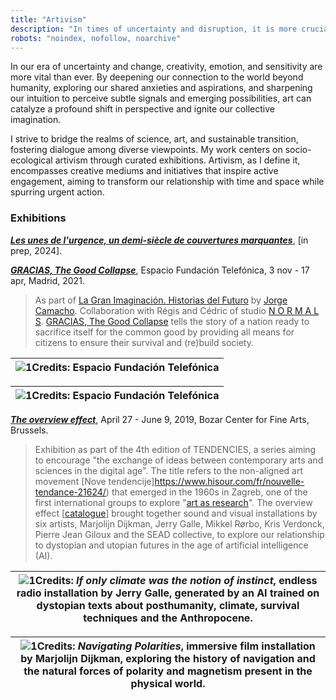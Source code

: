 ```yaml
---
title: "Artivism"
description: "In times of uncertainty and disruption, it is more crucial than ever to tap into our creativity, emotions, and sensitivities."
robots: "noindex, nofollow, noarchive"
---
```

In our era of uncertainty and change, creativity, emotion, and sensitivity are more vital than ever. By deepening our connection to the world beyond humanity, exploring our shared anxieties and aspirations, and sharpening our intuition to perceive subtle signals and emerging possibilities, art can catalyze a profound shift in perspective and ignite our collective imagination.

I strive to bridge the realms of science, art, and sustainable transition, fostering dialogue among diverse viewpoints. My work centers on socio-ecological artivism through curated exhibitions. Artivism, as I define it, encompasses creative mediums and initiatives that inspire active engagement, aiming to transform our relationship with time and space while spurring urgent action.

### Exhibitions

***[Les unes de l'urgence, un demi-siècle de couvertures marquantes](http:s://)***, [in prep, 2024]. 

***[GRACIAS, The Good Collapse](https://normalfutu.re/uncategorized/grasias-the-good-collapse-exhibition/)***, Espacio Fundación Telefónica, 3 nov - 17 apr, Madrid, 2021.  
> As part of [La Gran Imaginación. Historias del Futuro]([https://www.fundaciontelefonica.com/exposiciones/la-gran-imaginacion-historias-del-futuro/](https://www.fundaciontelefonica.com/exposiciones/la-gran-imaginacion-historias-del-futuro/)) by [Jorge Camacho]([https://www.iftf.org/people/jorge-camacho-rojas/](https://www.iftf.org/people/jorge-camacho-rojas/)). Collaboration with Régis and Cédric of studio [N O R M A L S]([https://normalfutu.re/](https://normalfutu.re/)). [GRACIAS, The Good Collapse]([https://normalfutu.re/studio/grasias-the-good-collapse-digital-catalogue/](https://normalfutu.re/studio/grasias-the-good-collapse-digital-catalogue/)) tells the story of a nation ready to sacrifice itself for the common good by providing all means for citizens to ensure their survival and (re)build society.

|![1](/img/good-collapse-1.jpg)Credits: Espacio Fundación Telefónica|
|---|

|![1](/img/good-collapse-2.jpg)Credits: Espacio Fundación Telefónica|
|---|

***[The overview effect](https://www.bozar.be/fr/calendrier/tendencies-19)***, April 27 - June 9, 2019, Bozar Center for Fine Arts, Brussels. 
>Exhibition as part of the 4th edition of TENDENCIES, a series aiming to encourage "the exchange of ideas between contemporary arts and sciences in the digital age". The title refers to the non-aligned art movement [Nove tendencije]https://www.hisour.com/fr/nouvelle-tendance-21624/) that emerged in the 1960s in Zagreb, one of the first international groups to explore "[art as research](https://www.tingenesmetode.no/images/PDF/Litteratur_MK/Bjerregaard_Introduction.pdf)". The overview effect [[catalogue](/img/overview-effect.pdf)] brought together sound and visual installations by six artists, Marjolijn Dijkman, Jerry Galle, Mikkel Rørbo, Kris Verdonck, Pierre Jean Giloux and the SEAD collective, to explore our relationship to dystopian and utopian futures in the age of artificial intelligence (AI).

|![1](/img/overview-effect-1.jpg)Credits: *If only climate was the notion of instinct*, endless radio installation by Jerry Galle, generated by an AI trained on dystopian texts about posthumanity, climate, survival techniques and the Anthropocene.| 
|---|

|![1](/img/overview-effect-2.jpg)Credits: *Navigating Polarities*, immersive film installation by Marjolijn Dijkman, exploring the history of navigation and the natural forces of polarity and magnetism present in the physical world.|
|---|